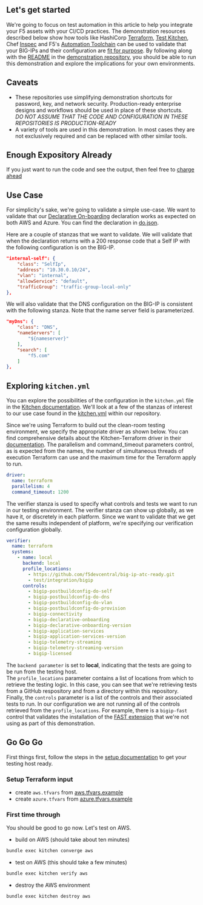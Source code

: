 ## Let's get started
We're going to focus on test automation in this article to help you integrate your F5 assets with your CI/CD practices. The demonstration resources described below show how tools like HashiCorp [Terraform](https://www.terraform.io/), [Test Kitchen](https://kitchen.ci/), Chef [Inspec](https://community.chef.io/products/chef-inspec/) and F5's [Automation Toolchain](https://www.f5.com/products/automation-and-orchestration) can be used to validate that your BIG-IPs and their configuration are [fit for purpose](https://en.wikibooks.org/wiki/ITIL_v3_(Information_Technology_Infrastructure_Library)/Introduction#:~:text=fit%20to%20purpose). By following along with the [README](https://github.com/mjmenger/f5-bigip-testing/blob/main/README.md) in the [demonstration repository](https://github.com/mjmenger/f5-bigip-testing), you should be able to run this demonstration and explore the implications for your own environments.

## Caveats
- These repositories use simplifying demonstration shortcuts for password, key, and network security. Production-ready enterprise designs and workflows should be used in place of these shortcuts.  
*DO NOT ASSUME THAT THE CODE AND CONFIGURATION IN THESE REPOSITORIES IS PRODUCTION-READY*  
- A variety of tools are used in this demonstration. In most cases they are not exclusively required and can be replaced with other similar tools. 

## Enough Expository Already
If you just want to run the code and see the output, then feel free to [charge ahead](#go-go-go)

## Use Case
For simplicity's sake, we're going to validate a simple use-case. We want to validate that our [Declarative On-boarding](https://clouddocs.f5.com/products/extensions/f5-declarative-onboarding/latest/) declaration works as expected on both AWS and Azure. You can find the declaration in [do.json](do.json).

Here are a couple of stanzas that we want to validate.
We will validate that when the declaration returns with a 200 response code that a Self IP with the following configuration is on the BIG-IP.
```json
"internal-self": {
    "class": "SelfIp",
    "address": "10.30.0.10/24",
    "vlan": "internal",
    "allowService": "default",
    "trafficGroup": "traffic-group-local-only"
},
```
We will also validate that the DNS configuration on the BIG-IP is consistent with the following stanza. Note that the name server field is parameterized.
```json
"myDns": {
    "class": "DNS",
    "nameServers": [
        "${nameserver}"
    ],
    "search": [
        "f5.com"
    ]
},
```
## Exploring ```kitchen.yml```
You can explore the possibilities of the configuration in the ```kitchen.yml``` file in the [Kitchen documentation](https://kitchen.ci/docs/getting-started/kitchen-yml/). We'll look at a few of the stanzas of interest to our use case found in the [kitchen.yml](kitchen.yml) within our repository.

Since we're using Terraform to build out the clean-room testing environment, we specify the appropriate driver as shown below. You can find comprehensive details about the Kitchen-Terraform driver in their [documentation](https://newcontext-oss.github.io/kitchen-terraform/). The parallelism and command_timeout parameters control, as is expected from the names, the number of simultaneous threads of execution Terraform can use and the maximum time for the Terraform apply to run.
```yaml
driver:
  name: terraform
  parallelism: 4
  command_timeout: 1200
```

The verifier stanza is used to specify what controls and tests we want to run in our testing environment. The verifier stanza can show up globally, as we have it, or discretely in each platform. Since we want to validate that we get the same results independent of platform, we're specifying our verification configuration globally.
```yaml
verifier:
  name: terraform
  systems:
    - name: local
      backend: local
      profile_locations:
        - https://github.com/f5devcentral/big-ip-atc-ready.git
        - test/integration/bigip
      controls:
        - bigip-postbuildconfig-do-self
        - bigip-postbuildconfig-do-dns
        - bigip-postbuildconfig-do-vlan
        - bigip-postbuildconfig-do-provision
        - bigip-connectivity        
        - bigip-declarative-onboarding
        - bigip-declarative-onboarding-version
        - bigip-application-services
        - bigip-application-services-version
        - bigip-telemetry-streaming
        - bigip-telemetry-streaming-version
        - bigip-licensed
```
The ```backend parameter``` is set to **local**, indicating that the tests are going to be run from the testing host.  
The ```profile_locations``` parameter contains a list of locations from which to retrieve the testing logic. In this case, you can see that we're retrieving tests from a GitHub respository and from a directory within this repository.  
Finally, the ```controls``` parameter is a list of the controls and their associated tests to run. In our configuration we are not running all of the controls retrieved from the ```profile_locations```. For example, there is a ```bigip-fast``` control that validates the installation of the [FAST extension](https://clouddocs.f5.com/products/extensions/f5-appsvcs-templates/latest/) that we're not using as part of this demonstration.


## Go Go Go 
First things first, follow the steps in the [setup documentation](SETUP.md) to get your testing host ready.

### Setup Terraform input
- create ```aws.tfvars``` from [aws.tfvars.example](test/assets/aws.tfvars.example)
- create ```azure.tfvars``` from [azure.tfvars.example](test/assets/aws.tfvars.example)

### First time through
You should be good to go now. Let's test on AWS.
- build on AWS (should take about ten minutes)
```bash
bundle exec kitchen converge aws
```
- test on AWS (this should take a few minutes)
```bash
bundle exec kitchen verify aws
```
- destroy the AWS environment
```bash
bundle exec kitchen destroy aws
```